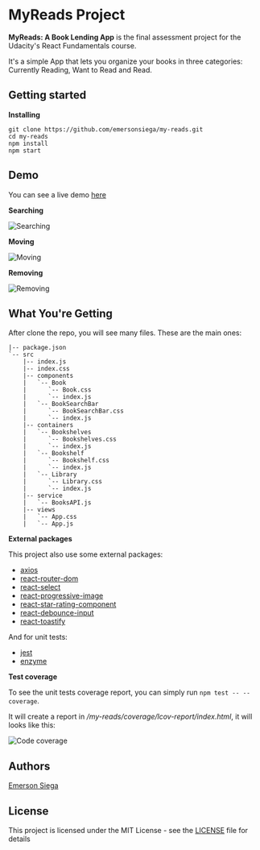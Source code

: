# MyReads Project

**MyReads: A Book Lending App** is the final assessment project for the Udacity's React Fundamentals course.

It's a simple App that lets you organize your books in three categories: Currently Reading, Want to Read and Read.

## Getting started

**Installing**
```
git clone https://github.com/emersonsiega/my-reads.git
cd my-reads
npm install
npm start
```

## Demo
You can see a live demo [here](https://emersonsiega.github.io/my-reads/)

**Searching**

![Searching](https://media.giphy.com/media/2fSegR5QbFAnvz4UMX/giphy.gif)

**Moving**

![Moving](https://media.giphy.com/media/ckOcNqp2sgubiJ974f/giphy.gif)

**Removing**

![Removing](https://media.giphy.com/media/1xoqhOTG3zOBKB08Q2/giphy.gif)


## What You're Getting

After clone the repo, you will see many files. These are the main ones:
```
|-- package.json
`-- src
    |-- index.js
    |-- index.css
    |-- components
    |   `-- Book
    |      `-- Book.css
    |      `-- index.js
    |   `-- BookSearchBar
    |      `-- BookSearchBar.css
    |      `-- index.js
    |-- containers
    |   `-- Bookshelves
    |      `-- Bookshelves.css
    |      `-- index.js
    |   `-- Bookshelf
    |      `-- Bookshelf.css
    |      `-- index.js
    |   `-- Library
    |      `-- Library.css
    |      `-- index.js
    |-- service
    |   `-- BooksAPI.js
    |-- views
    |   `-- App.css
    |   `-- App.js
```

**External packages**

This project also use some external packages:
*  [axios](https://www.npmjs.com/package/axios)
*  [react-router-dom](https://www.npmjs.com/package/react-router-dom)
*  [react-select](https://www.npmjs.com/package/react-select)
*  [react-progressive-image](https://www.npmjs.com/package/react-progressive-image)
*  [react-star-rating-component](https://www.npmjs.com/package/react-star-rating-component)
*  [react-debounce-input](https://www.npmjs.com/package/react-debounce-input)
*  [react-toastify](https://www.npmjs.com/package/react-toastify)

And for unit tests:
*  [jest](https://www.npmjs.com/package/jest)
*  [enzyme](https://www.npmjs.com/package/enzyme)


**Test coverage**

To see the unit tests coverage report, you can simply run `npm test -- --coverage`.

It will create a report in */my-reads/coverage/lcov-report/index.html*, it will looks like this:

![Code coverage](https://i.imgur.com/ITGL7iw.png)

## Authors

[Emerson Siega](https://www.linkedin.com/in/emersonsiega/)

## License

This project is licensed under the MIT License - see the [LICENSE](https://github.com/emersonsiega/my-reads/blob/master/LICENSE) file for details

